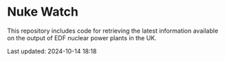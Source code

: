 # Nuke Watch

This repository includes code for retrieving the latest information available on the output of EDF nuclear power plants in the UK.

Last updated: 2024-10-14 18:18
